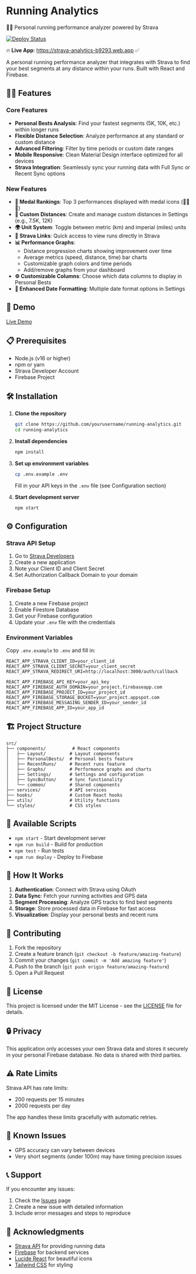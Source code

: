 # Running Analytics

🏃‍♂️ Personal running performance analyzer powered by Strava

[![Deploy Status](https://github.com/davmos15/running-analytics/actions/workflows/deploy.yml/badge.svg)](https://github.com/davmos15/running-analytics/actions/workflows/deploy.yml)

🔥 **Live App**: https://strava-analytics-b9293.web.app ✅

A personal running performance analyzer that integrates with Strava to find your best segments at any distance within your runs. Built with React and Firebase.

## 🏃‍♂️ Features

### Core Features
- **Personal Bests Analysis**: Find your fastest segments (5K, 10K, etc.) within longer runs
- **Flexible Distance Selection**: Analyze performance at any standard or custom distance
- **Advanced Filtering**: Filter by time periods or custom date ranges
- **Mobile Responsive**: Clean Material Design interface optimized for all devices
- **Strava Integration**: Seamlessly sync your running data with Full Sync or Recent Sync options

### New Features
- **🏅 Medal Rankings**: Top 3 performances displayed with medal icons (🥇🥈🥉)
- **📏 Custom Distances**: Create and manage custom distances in Settings (e.g., 7.5K, 12K)
- **🌍 Unit System**: Toggle between metric (km) and imperial (miles) units
- **🔗 Strava Links**: Quick access to view runs directly in Strava
- **📊 Performance Graphs**: 
  - Distance progression charts showing improvement over time
  - Average metrics (speed, distance, time) bar charts
  - Customizable graph colors and time periods
  - Add/remove graphs from your dashboard
- **⚙️ Customizable Columns**: Choose which data columns to display in Personal Bests
- **📅 Enhanced Date Formatting**: Multiple date format options in Settings

## 🚀 Demo

[Live Demo](https://strava-analytics-b9293.web.app)

## 📋 Prerequisites

- Node.js (v16 or higher)
- npm or yarn
- Strava Developer Account
- Firebase Project

## 🛠️ Installation

1. **Clone the repository**
   ```bash
   git clone https://github.com/yourusername/running-analytics.git
   cd running-analytics
   ```

2. **Install dependencies**
   ```bash
   npm install
   ```

3. **Set up environment variables**
   ```bash
   cp .env.example .env
   ```
   Fill in your API keys in the `.env` file (see Configuration section)

4. **Start development server**
   ```bash
   npm start
   ```

## ⚙️ Configuration

### Strava API Setup

1. Go to [Strava Developers](https://developers.strava.com/)
2. Create a new application
3. Note your Client ID and Client Secret
4. Set Authorization Callback Domain to your domain

### Firebase Setup

1. Create a new Firebase project
2. Enable Firestore Database
3. Get your Firebase configuration
4. Update your `.env` file with the credentials

### Environment Variables

Copy `.env.example` to `.env` and fill in:

```env
REACT_APP_STRAVA_CLIENT_ID=your_client_id
REACT_APP_STRAVA_CLIENT_SECRET=your_client_secret
REACT_APP_STRAVA_REDIRECT_URI=http://localhost:3000/auth/callback

REACT_APP_FIREBASE_API_KEY=your_api_key
REACT_APP_FIREBASE_AUTH_DOMAIN=your_project.firebaseapp.com
REACT_APP_FIREBASE_PROJECT_ID=your_project_id
REACT_APP_FIREBASE_STORAGE_BUCKET=your_project.appspot.com
REACT_APP_FIREBASE_MESSAGING_SENDER_ID=your_sender_id
REACT_APP_FIREBASE_APP_ID=your_app_id
```

## 🏗️ Project Structure

```
src/
├── components/          # React components
│   ├── Layout/         # Layout components
│   ├── PersonalBests/  # Personal bests feature
│   ├── RecentRuns/     # Recent runs feature
│   ├── Graphs/         # Performance graphs and charts
│   ├── Settings/       # Settings and configuration
│   ├── SyncButton/     # Sync functionality
│   └── common/         # Shared components
├── services/           # API services
├── hooks/              # Custom React hooks
├── utils/              # Utility functions
└── styles/             # CSS styles
```

## 📱 Available Scripts

- `npm start` - Start development server
- `npm run build` - Build for production
- `npm test` - Run tests
- `npm run deploy` - Deploy to Firebase

## 🔄 How It Works

1. **Authentication**: Connect with Strava using OAuth
2. **Data Sync**: Fetch your running activities and GPS data
3. **Segment Processing**: Analyze GPS tracks to find best segments
4. **Storage**: Store processed data in Firebase for fast access
5. **Visualization**: Display your personal bests and recent runs

## 🤝 Contributing

1. Fork the repository
2. Create a feature branch (`git checkout -b feature/amazing-feature`)
3. Commit your changes (`git commit -m 'Add amazing feature'`)
4. Push to the branch (`git push origin feature/amazing-feature`)
5. Open a Pull Request

## 📄 License

This project is licensed under the MIT License - see the [LICENSE](LICENSE) file for details.

## 🔒 Privacy

This application only accesses your own Strava data and stores it securely in your personal Firebase database. No data is shared with third parties.

## ⚠️ Rate Limits

Strava API has rate limits:
- 200 requests per 15 minutes
- 2000 requests per day

The app handles these limits gracefully with automatic retries.

## 🐛 Known Issues

- GPS accuracy can vary between devices
- Very short segments (under 100m) may have timing precision issues

## 📞 Support

If you encounter any issues:
1. Check the [Issues](https://github.com/yourusername/running-analytics/issues) page
2. Create a new issue with detailed information
3. Include error messages and steps to reproduce

## 🙏 Acknowledgments

- [Strava API](https://developers.strava.com/) for providing running data
- [Firebase](https://firebase.google.com/) for backend services
- [Lucide React](https://lucide.dev/) for beautiful icons
- [Tailwind CSS](https://tailwindcss.com/) for styling